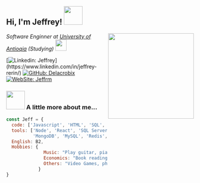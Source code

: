<h2> Hi, I'm Jeffrey! <img src="https://media.giphy.com/media/VOoHZQ5TfMGQmuAdtV/giphy.gif" width="50"></h2>
<img align='right' src="https://media.giphy.com/media/JCElwGNuZDy9L8POtZ/giphy.gif" width="230">
<p><em>Software Enginner at <a href="https://www.udea.edu.co">University of Antioqia</a> (Studying) <img src="https://media.giphy.com/media/Sh7FMlRTsgB8lO8WKJ/giphy.gif" width="30">
</em></p>

[![Linkedin: Jeffrey](https://img.shields.io/badge/-Jeffrey-blue?style=flat-square&logo=Linkedin&logoColor=white&link=[https://www.linkedin.com/in/jeffrey-s-rengifo-marin-b2573722a/](https://www.linkedin.com/in/jeffrey-rerin/))](https://www.linkedin.com/in/jeffrey-rerin/)
[![GitHub: Delacrobix](https://img.shields.io/github/followers/Delacrobix?label=follow&style=social)](https://github.com/Delacrobix)
[![WebSite: Jeffrm](https://img.shields.io/badge/-Personal%20website-yellowgreen)](https://www.jeffrm.com.co)


### <img src="https://media.giphy.com/media/9PrFY6INWWTNORgp2P/giphy.gif" width="50"> A little more about me...  

```javascript
const Jeff = {
  code: ['Javascript', 'HTML', 'SQL', 'CSS', 'C#', 'Typescript'],
  tools: ['Node', 'React', 'SQL Server', 'ASP.Net Core', 
          'MongoDB', 'MySQL', 'Redis', 'Tailwind'],
  English: B2,
  Hobbies: {
              Music: "Play guitar, piano and sing",
              Economics: "Book reading",
              Others: "Video Games, photografy"
            }
}
